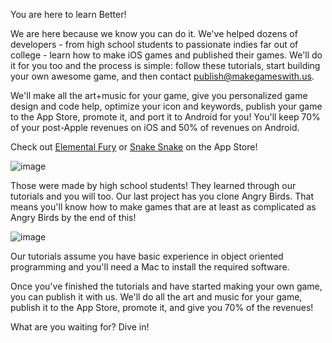 You are here to learn Better!

We are here because we know you can do it. We've helped dozens of developers - from high school students to passionate indies far out of college - learn how to make iOS games and published their games. We'll do it for you too and the process is simple: follow these tutorials, start building your own awesome game, and then contact publish@makegameswith.us.

We'll make all the art+music for your game, give you personalized game design and code help, optimize your icon and keywords, publish your game to the App Store, promote it, and port it to Android for you! You'll keep 70% of your post-Apple revenues on iOS and 50% of revenues on Android.

Check out [Elemental Fury](<http://itunes.apple.com/us/app/elemental-fury/id532040551?mt=8>) or [Snake Snake](<http://itunes.apple.com/us/app/snake-snake!/id532356629?mt=8>) on the App Store!

![image](https://s3.amazonaws.com/mgwu/tutorial/Elemental+Fury+and+Snake+Snake.png)

Those were made by high school students! They learned through our tutorials and you will too. Our last project has you clone Angry Birds. That means you'll know how to make games that are at least as complicated as Angry Birds by the end of this!

![image](https://s3.amazonaws.com/mgwu/tutorial/menu.png)

Our tutorials assume you have basic experience in object oriented programming and you'll need a Mac to install the required software. 

Once you've finished the tutorials and have started making your own game, you can publish it with us. We'll do all the art and music for your game, publish it to the App Store, promote it, and give you 70% of the revenues!

What are you waiting for? Dive in!
